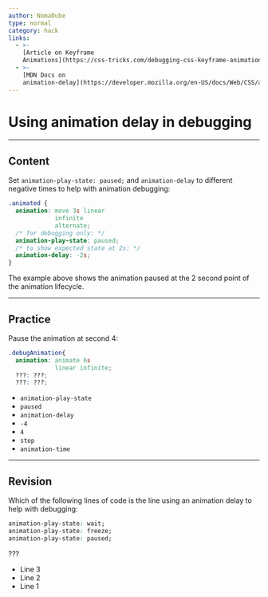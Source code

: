 ```yaml
---
author: NomaDube
type: normal
category: hack
links:
  - >-
    [Article on Keyframe
    Animations](https://css-tricks.com/debugging-css-keyframe-animations/){article}
  - >-
    [MDN Docs on
    animation-delay](https://developer.mozilla.org/en-US/docs/Web/CSS/animation-delay){documentation}
---
```


# Using animation delay in debugging


---

## Content

Set `animation-play-state: paused;` and `animation-delay` to different negative times to help with animation debugging:

```css
.animated {
  animation: move 3s linear
             infinite
             alternate;
  /* for debugging only: */
  animation-play-state: paused;
  /* to show expected state at 2s: */
  animation-delay: -2s;  
}
```

The example above shows the animation paused at the 2 second point of the animation lifecycle.


---

## Practice

Pause the animation at second 4:

```css
.debugAnimation{
  animation: animate 6s
             linear infinite;
  ???: ???;
  ???: ???;
```

- `animation-play-state`
- `paused`
- `animation-delay`
- `-4`
- `4`
- `stop`
- `animation-time`


---

## Revision

Which of the following lines of code is the line using an animation delay to help with debugging:

```css
animation-play-state: wait;
animation-play-state: freeze;
animation-play-state: paused;
```

???

- Line 3
- Line 2
- Line 1
